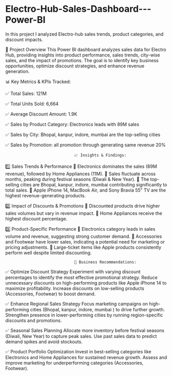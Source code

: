 # Electro-Hub-Sales-Dashboard---Power-BI
In this project I analyzed Electro-hub sales trends, product categories, and discount impacts.

📄 Project Overview
This Power BI dashboard analyzes sales data for Electro Hub, providing insights into product performance, sales trends, city-wise sales, and the impact of promotions. The goal is to identify key business opportunities, optimize discount strategies, and enhance revenue generation.

📊 Key Metrics & KPIs Tracked:

✅ Total Sales: 121M

✅ Total Units Sold: 6,664

✅ Average Discount Amount: 1.9K

✅ Sales by Product Category: Electronics leads with 89M sales

✅ Sales by City: Bhopal, kanpur, indore, mumbai are the top-selling cities

✅ Sales by Promotion: all promotion through generating same revenue 20%

                                  📈 Insights & Findings:
1️⃣ Sales Trends & Performance
📌 Electronics dominates the sales (89M revenue), followed by Home Appliances (11M).
📌 Sales fluctuate across months, peaking during festival seasons (Diwali & New Year).
📌 The top-selling cities are Bhopal, kanpur, indore, mumbai contributing significantly to total sales.
📌 Apple iPhone 14, MacBook Air, and Sony Bravia 55” TV are the highest revenue-generating products.

2️⃣ Impact of Discounts & Promotions
📌 Discounted products drive higher sales volumes but vary in revenue impact.
📌 Home Appliances receive the highest discount percentage.

3️⃣ Product-Specific Performance
📌 Electronics category leads in sales volume and revenue, suggesting strong customer demand.
📌 Accessories and Footwear have lower sales, indicating a potential need for marketing or pricing adjustments.
📌 Large-ticket items like Apple products consistently perform well despite limited discounting.

                                  🚀 Business Recommendations:
✅ Optimize Discount Strategy
Experiment with varying discount percentages to identify the most effective promotional strategy.
Reduce unnecessary discounts on high-performing products like Apple iPhone 14 to maximize profitability.
Increase discounts on low-selling products (Accessories, Footwear) to boost demand.

✅ Enhance Regional Sales Strategy
Focus marketing campaigns on high-performing cities (Bhopal, kanpur, indore, mumbai ) to drive further growth.
Strengthen presence in lower-performing cities by running region-specific discounts and promotions.

✅ Seasonal Sales Planning
Allocate more inventory before festival seasons (Diwali, New Year) to capture peak sales.
Use past sales data to predict demand spikes and avoid stockouts.

✅ Product Portfolio Optimization
Invest in best-selling categories like Electronics and Home Appliances for sustained revenue growth.
Assess and improve marketing for underperforming categories (Accessories, Footwear).

